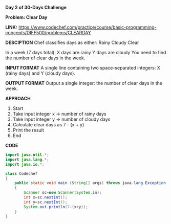 **Day 2 of 30-Days Challenge**

**Problem: Clear Day**

**LINK:** https://www.codechef.com/practice/course/basic-programming-concepts/DIFF500/problems/CLEARDAY

**DESCIPTION**
Chef classifies days as either:
  Rainy
  Cloudy
  Clear

In a week (7 days total):
  X days are rainy
  Y days are cloudy
  You need to find the number of clear days in the week.

**INPUT FORMAT**
A single line containing two space-separated integers: X (rainy days) and Y (cloudy days).

**OUTPUT FORMAT**
Output a single integer: the number of clear days in the week.

**APPROACH**
1. Start
2. Take input integer x → number of rainy days
3. Take input integer y → number of cloudy days
4. Calculate clear days as 7 - (x + y)
5. Print the result
6. End

**CODE**
```java
import java.util.*;
import java.lang.*;
import java.io.*;

class Codechef
{
	public static void main (String[] args) throws java.lang.Exception
	{
		Scanner sc=new Scanner(System.in);
		int x=sc.nextInt();
        int y=sc.nextInt();
        System.out.println(7-(x+y));
	}
}
